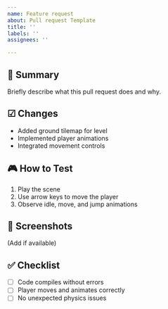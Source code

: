 ```yaml
---
name: Feature request
about: Pull request Template
title: ''
labels: ''
assignees: ''

---
```


## 📑 Summary
Briefly describe what this pull request does and why.

## ☑ Changes
- Added ground tilemap for level
- Implemented player animations
- Integrated movement controls

## 🎮 How to Test
1. Play the scene
2. Use arrow keys to move the player
3. Observe idle, move, and jump animations

## 📸 Screenshots
(Add if available)

## ✅ Checklist
- [ ] Code compiles without errors
- [ ] Player moves and animates correctly
- [ ] No unexpected physics issues
